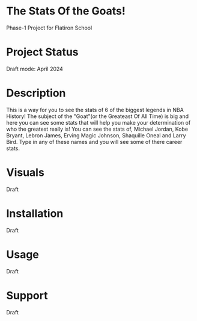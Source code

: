 # The Stats Of the Goats!

Phase-1 Project for Flatiron School

# Project Status

Draft mode: April 2024

# Description

This is a way for you to see the stats of 6 of the biggest legends in NBA History! The subject of the "Goat"(or the Greateast Of All Time) is big and here you can see some stats that will help you make your determination of who the greatest really is! You can see the stats of, Michael Jordan, Kobe Bryant, Lebron James, Erving Magic Johnson, Shaquille Oneal and Larry Bird. Type in any of these names and you will see some of there career stats.

# Visuals

Draft

# Installation

Draft

# Usage

Draft

# Support

Draft

# 
